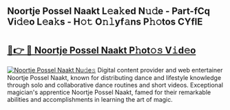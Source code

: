 ## Noortje Possel Naakt L𝚎a𝚔ed N𝚞𝚍e - Part-fCq Vi𝚍𝚎o L𝚎a𝚔s - H𝚘𝚝 O𝚗𝚕yf𝚊ns P𝚑𝚘tos CYflE

# <h2><a href="http://kf7h9up.oniu.top/?m=Noortje+Possel+Naakt">🔗👉 🔴 Noortje Possel Naakt P𝚑ot𝚘𝚜 V𝚒d𝚎o</a></h2>

[![Noortje Possel Naakt Nu𝚍e𝚜](https://i.imgur.com/0qMVB7G.gif)](http://kf7h9up.oniu.top/?m=Noortje+Possel+Naakt)
Digital content provider and web entertainer Noortje Possel Naakt, known for distributing dance and lifestyle knowledge through solo and collaborative dance routines and short videos. Exceptional magician's apprentice Noortje Possel Naakt, famed for their remarkable abilities and accomplishments in learning the art of magic.  

